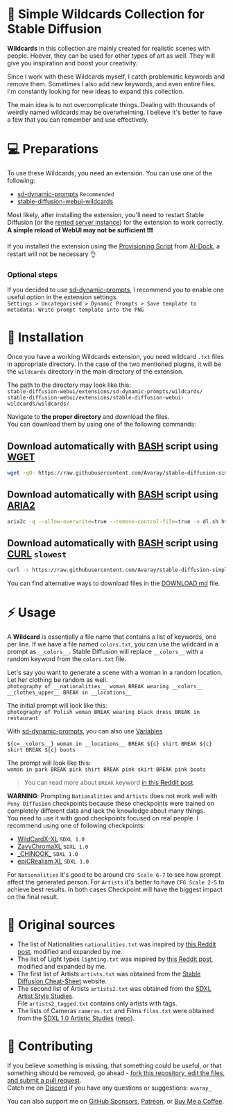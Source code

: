 # 📑 Simple Wildcards Collection for Stable Diffusion


<!-- This is my collection of useful [Wildcards](https://github.com/adieyal/sd-dynamic-prompts/blob/main/docs/SYNTAX.md#wildcards). I created most of them using [ChatGPT](https://chat.openai.com) and [Claude](https://claude.ai/) to streamline my work with [Stable Diffusion](https://github.com/AUTOMATIC1111/stable-diffusion-webui) and avoid using the [Dynamic Prompts](https://github.com/adieyal/sd-dynamic-prompts/tree/main?tab=readme-ov-file#basic-usage), which I used before. Through my experience, I've found that Wildcards are more convenient to use. -->

**Wildcards** in this collection are mainly created for realistic scenes with people. Hoever, they can be used for other types of art as well. They will give you inspiration and boost your creativity.

Since I work with these Wildcards myself, I catch problematic keywords and remove them. Sometimes I also add new keywords, and even entire files. I'm constantly looking for new ideas to expand this collection.

The main idea is to not overcomplicate things. Dealing with thousands of weirdly named wildcards may be overwhelming. I believe it's better to have a few that you can remember and use effectively.

# 💻 Preparations

To use these Wildcards, you need an extension. You can use one of the following:

- [sd-dynamic-prompts](https://github.com/adieyal/sd-dynamic-prompts) `Recommended`
- [stable-diffusion-webui-wildcards](https://github.com/AUTOMATIC1111/stable-diffusion-webui-wildcards)

Most likely, after installing the extension, you'll need to restart Stable Diffusion (or the [rented server instance](https://cloud.vast.ai/?ref_id=62878&creator_id=42512&name=null)) for the extension to work correctly. **A simple reload of WebUI may not be sufficient ❗️❗️❗️**

If you installed the extension using the [Provisioning Script](https://github.com/ai-dock/stable-diffusion-webui/blob/main/config/provisioning/default.sh) from [AI-Dock](https://github.com/ai-dock/stable-diffusion-webui), a restart will not be necessary 👌

### Optional steps

If you decided to use [sd-dynamic-prompts](https://github.com/adieyal/sd-dynamic-prompts), I recommend you to enable one useful option in the extension settings.  
`Settings > Uncategorised > Dynamic Prompts > Save template to metadata: Write prompt template into the PNG `

# 💾 Installation

Once you have a working Wildcards extension, you need wildcard `.txt` files in appropriate directory. In the case of the two mentioned plugins, it will be the `wildcards` directory in the main directory of the extension.

The path to the directory may look like this:  
`stable-diffusion-webui/extensions/sd-dynamic-prompts/wildcards/`  
`stable-diffusion-webui/extensions/stable-diffusion-webui-wildcards/wildcards/`

Navigate to **the proper directory** and download the files.  
You can download them by using one of the following commands:

## Download automatically with [BASH](https://www.gnu.org/software/bash/) script using [WGET](https://www.gnu.org/software/wget/)

```bash
wget -qO- https://raw.githubusercontent.com/Avaray/stable-diffusion-simple-wildcards/main/scripts/download.sh | bash -s -- wget
```

## Download automatically with [BASH](https://www.gnu.org/software/bash/) script using [ARIA2](https://github.com/aria2/aria2)

```bash
aria2c -q --allow-overwrite=true --remove-control-file=true -o dl.sh https://raw.githubusercontent.com/Avaray/stable-diffusion-simple-wildcards/main/scripts/download.sh && chmod +x dl.sh && ./dl.sh aria2c
```

## Download automatically with [BASH](https://www.gnu.org/software/bash/) script using [CURL](https://curl.se/) `slowest`

```bash
curl -s https://raw.githubusercontent.com/Avaray/stable-diffusion-simple-wildcards/main/scripts/download.sh | bash -s -- curl
```

<!-- For every command above, you need to have [XARGS](https://www.man7.org/linux/man-pages/man1/xargs.1.html) installed on your system.   -->

You can find alternative ways to download files in the [DOWNLOAD.md](DOWNLOAD.md) file.

# ⚡️ Usage

A **Wildcard** is essentially a file name that contains a list of keywords, one per line. If we have a file named `colors.txt`, you can use the wildcard in a prompt as `__colors__`. Stable Diffusion will replace `__colors__` with a random keyword from the `colors.txt` file.

Let's say you want to generate a scene with a woman in a random location. Let her clothing be random as well.  
`photography of __nationalities__ woman BREAK wearing __colors__ __clothes_upper__ BREAK in __locations__`

The initial prompt will look like this:  
`photography of Polish woman BREAK wearing black dress BREAK in restaurant`

With [sd-dynamic-prompts](https://github.com/adieyal/sd-dynamic-prompts), you can also use [Variables](https://github.com/adieyal/sd-dynamic-prompts/blob/main/docs/SYNTAX.md#variables)

`${c=__colors__} woman in __locations__ BREAK ${c} shirt BREAK ${c} skirt BREAK ${c} boots`

The prompt will look like this:  
`woman in park BREAK pink shirt BREAK pink skirt BREAK pink boots`

> You can read more about `BREAK` keyword [in this Reddit post](https://www.reddit.com/r/StableDiffusion/comments/15bty86/prompt_trick_for_more_consistent_results_in/).

**WARNING**: Prompting `Nationalities` and `Artists` does not work well with `Pony Diffusion` checkpoints because these checkpoints were trained on completely different data and lack the knowledge about many things.  
You need to use it with good checkpoints focused on real people. I recommend using one of following checkpoints:

- [WildCardX-XL](https://civitai.com/models/239561/wildcardx-xl) `SDXL 1.0`
- [ZavyChromaXL](https://civitai.com/models/119229/zavychromaxl) `SDXL 1.0`
- [\_CHINOOK\_](https://civitai.com/models/400589/chinook) `SDXL 1.0`
- [epiCRealism XL](https://civitai.com/models/277058/epicrealism-xl) `SDXL 1.0`

For `Nationalities` it's good to be around `CFG Scale 6-7` to see how prompt affect the generated person. For `Artists` it's better to have `CFG Scale 2-5` to achieve best results. In both cases Checkpoint will have the biggest impact on the final result.

# 🍺 Original sources

- The list of Nationalities `nationalities.txt` was inspired by [this Reddit post](https://www.reddit.com/r/StableDiffusion/comments/13oea0i/photorealistic_portraits_of_200_ethinicities/), modified and expanded by me.
- The list of Light types `lighting.txt` was inspired by [this Reddit post](https://www.reddit.com/r/StableDiffusion/comments/1cjwi04/made_this_lighting_guide_for_myself_thought_id/), modified and expanded by me.
- The first list of Artists `artists.txt` was obtained from the [Stable Diffusion Cheat-Sheet](https://supagruen.github.io/StableDiffusion-CheatSheet/) website.
- The second list of Artists `artists2.txt` was obtained from the [SDXL Artist Style Studies](https://sdxl.parrotzone.art/).  
  File `artists2_tagged.txt` contains only artists with tags.
- The lists of Cameras `cameras.txt` and Films `films.txt` were obtained from the [SDXL 1.0 Artistic Studies](https://supagruen.github.io/StableDiffusion-CheatSheet/) ([repo](https://github.com/rikkar69/SDXL-artist-study/tree/master/data/lists)).

# 📝 Contributing

If you believe something is missing, that something could be useful, or that something should be removed, go ahead - [fork this repository, edit the files, and submit a pull request](https://docs.github.com/en/get-started/quickstart/contributing-to-projects).  
Catch me on [Discord](https://discord.gg/) if you have any questions or suggestions: `avaray_`

You can also support me on [GitHub Sponsors](https://github.com/sponsors/Avaray), [Patreon](patreon.com/Avaray_), or [Buy Me a Coffee](https://buymeacoffee.com/avaray).

<!-- <a href="https://buymeacoffee.com/avaray" target="_blank"><img src="https://cdn.buymeacoffee.com/buttons/default-green.png" alt="Buy Me A Coffee" height="41" width="174"></a> -->
